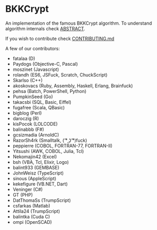 # BKKCrypt

An implementation of the famous BKKCrypt algorithm. To understand algorithm internals check [ABSTRACT](ABSTRACT).

If you wish to contribute check [CONTRIBUTING.md](CONTRIBUTING.md)

A few of our contributors:

* fatalaa (D)
* Paydogs (Objective-C, Pascal)
* moszinet (Javascript)
* rolandh (ES6, JSFuck, Scratch, ChuckScript)
* Skarlso (C++)
* akoskovacs (Ruby, Assembly, Haskell, Erlang, Brainfuck)
* pehsa (Batch, PowerShell, Python)
* PumpkinSeed (Go)
* takacsbi (SQL, Basic, Eiffel)
* fugafree (Scala, QBasic)
* bigblog (Perl)
* daroczig (R)
* kisPocok (LOLCODE)
* balinabbb (F#)
* gcsizmadia (ArnoldC)
* RazorSh4rk (Smalltalk, ( ͡° ͜ʖ ͡°)fuck)
* peppierre (COBOL, FORTRAN-77, FORTRAN-II)
* Yitsushi (AWK, COBOL, Julia, Tcl)
* Nekomajin42 (Excel)
* bsh (VBA, Tcl, Elixir, Logo)
* balint933 (GEMBASE)
* JohnWeisz (TypeScript)
* sinous (AppleScript)
* kekefigure (VB.NET, Dart)
* Veninger (C#)
* GT (PHP)
* DatThomaSs (TrumpScript)
* csfarkas (Matlab)
* Attila24 (TrumpScript)
* balintka (Cuda C)
* ompi (OpenSCAD)